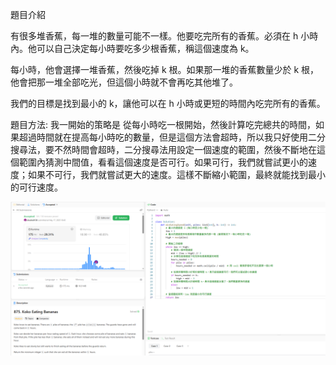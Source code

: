 題目介紹

有很多堆香蕉，每一堆的數量可能不一樣。他要吃完所有的香蕉。必須在 h 小時內。他可以自己決定每小時要吃多少根香蕉，稱這個速度為 k。

每小時，他會選擇一堆香蕉，然後吃掉 k 根。如果那一堆的香蕉數量少於 k 根，他會把那一堆全部吃光，但這個小時就不會再吃其他堆了。

我們的目標是找到最小的 k，讓他可以在 h 小時或更短的時間內吃完所有的香蕉。

題目方法:
我一開始的策略是 從每小時吃一根開始，然後計算吃完總共的時間，如果超過時間就在提高每小時吃的數量，但是這個方法會超時，所以我只好使用二分搜尋法，要不然時間會超時，二分搜尋法用設定一個速度的範圍，然後不斷地在這個範圍內猜測中間值，看看這個速度是否可行。如果可行，我們就嘗試更小的速度；如果不可行，我們就嘗試更大的速度。這樣不斷縮小範圍，最終就能找到最小的可行速度。

![alt text](875.png)